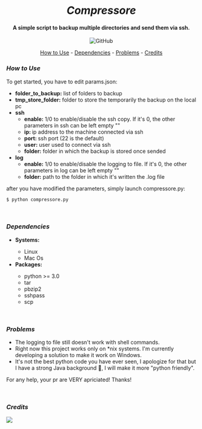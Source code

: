 <h1 align="center">
  <b><i>Compressore</i></b>
  <br>
</h1>

<h4 align="center">A simple script to backup multiple directories and send them via ssh.</h4>

<p align="center">
  <img alt="GitHub" src="https://img.shields.io/github/license/Ravazziniandrea/compressore">
  <!--<a href="https://www.codefactor.io/repository/github/ravazziniandrea/compressore"><img src="https://www.codefactor.io/repository/github/ravazziniandrea/compressore/badge" alt="CodeFactor" /></a>-->
</p>

<p align="center">
  <a href="#how">How to Use</a> -
  <a href="#dependencies">Dependencies</a> -
  <a href="#problems">Problems</a> -
  <a href="#credits">Credits</a>
</p>

<h3 id="how"><i>How to Use</i></h3>
<p>  
  To get started, you have to edit params.json:
  <ul>
    <li><b>folder_to_backup:</b> list of folders to backup</li>
    <li><b>tmp_store_folder:</b> folder to store the temporarily the backup on the local pc</li>
    <li><b>ssh</b>
        <ul>
          <li><b>enable:</b> 1/0 to enable/disable the ssh copy. If it's 0, the other parameters in ssh can be left empty ""</li>
          <li><b>ip: </b> ip address to the machine connected via ssh</li>
          <li><b>port: </b> ssh port (22 is the default)</li>
          <li><b>user:</b> user used to connect via ssh</li>
          <li><b>folder:</b> folder in which the backup is stored once sended</li>
        </ul>
    </li>
    <li><b>log</b>
      <ul>
        <li><b>enable:</b> 1/0 to enable/disable the logging to file. If it's 0, the other parameters in log can be left empty ""</li>
        <li><b>folder:</b> path to the folder in which it's written the .log file</li>
      </ul>
    </li>
  </ul>
  
  after you have modified the parameters, simply launch compressore.py:
  ```bash
  $ python compressore.py
  ```
</p>
<br>

<h3 id="dependencies"><i>Dependencies</i></h3> 
<p>  
    <ul>
    <li><b>Systems:</b></li>
      <ul>
        <li>Linux</li>
        <li>Mac Os</li>
      </ul>
      <li><b>Packages:</b></li>
      <ul>
        <li>python >= 3.0</li>
        <li>tar</li>
        <li>pbzip2</li>
        <li>sshpass</li>
        <li>scp</li>
      </ul>
  </ul>
</p>
<br>

<h3 id="problems"><i>Problems</i></h3>
<p>
  <ul>
    <li>The logging to file still doesn't work with shell commands.</li>
    <li>Right now this project works only on *nix systems. I'm currently developing a solution to make it work on Windows. </li>
    <li>It's not the best python code you have ever seen, I apologize for that but I have a strong Java background 🤷, I will make it more "python friendly".</li>
  </ul>  
  For any help, your pr are VERY apriciated! Thanks!
</p>
<br>

<h3 id="credits"><i>Credits</i></h3>
<p>  
  <a href="https://www.linkedin.com/in/andrea-ravazzini/">
    <img src="https://brand.linkedin.com/content/dam/me/business/en-us/amp/brand-site/v2/bg/LI-Bug.svg.original.svg">
  </a>
</p>
